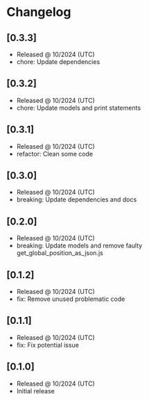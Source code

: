# Changelog

## [0.3.3]

- Released @ 10/2024 (UTC)
- chore: Update dependencies

## [0.3.2]

- Released @ 10/2024 (UTC)
- chore: Update models and print statements

## [0.3.1]

- Released @ 10/2024 (UTC)
- refactor: Clean some code

## [0.3.0]

- Released @ 10/2024 (UTC)
- breaking: Update dependencies and docs

## [0.2.0]

- Released @ 10/2024 (UTC)
- breaking: Update models and remove faulty get_global_position_as_json.js

## [0.1.2]

- Released @ 10/2024 (UTC)
- fix: Remove unused problematic code

## [0.1.1]

- Released @ 10/2024 (UTC)
- fix: Fix potential issue

## [0.1.0]

- Released @ 10/2024 (UTC)
- Initial release
